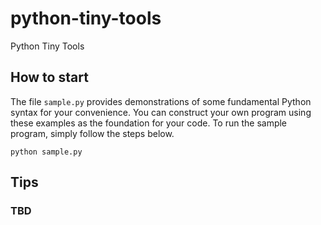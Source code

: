 # python-tiny-tools
Python Tiny Tools

## How to start
The file `sample.py` provides demonstrations of some fundamental Python syntax for your convenience. You can construct your own program using these examples as the foundation for your code. To run the sample program, simply follow the steps below.
```
python sample.py
```

## Tips
### TBD